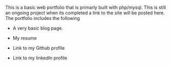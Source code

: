 This is a basic web portfolio that is primarly built with php/mysql. This is still an ongoing project when its completed a link to the site will be posted here. The portfolio includes the following

- A very basic blog page.

- My resume

- Link to my Github profile

- Link to my linkedIn profile

